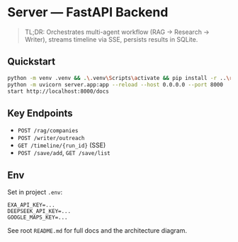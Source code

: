# Server — FastAPI Backend

> TL;DR: Orchestrates multi-agent workflow (RAG → Research → Writer), streams timeline via SSE, persists results in SQLite.

## Quickstart

```bash
python -m venv .venv && .\.venv\Scripts\activate && pip install -r ..\requirements.txt
python -m uvicorn server.app:app --reload --host 0.0.0.0 --port 8000
start http://localhost:8000/docs
```

## Key Endpoints
- `POST /rag/companies`
- `POST /writer/outreach`
- `GET /timeline/{run_id}` (SSE)
- `POST /save/add`, `GET /save/list`

## Env
Set in project `.env`:
```
EXA_API_KEY=...
DEEPSEEK_API_KEY=...
GOOGLE_MAPS_KEY=...
```

See root `README.md` for full docs and the architecture diagram.

